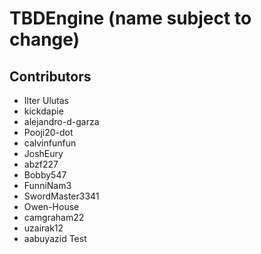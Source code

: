 # TBDEngine (name subject to change)

## Contributors
- Ilter Ulutas
- kickdapie
- alejandro-d-garza
- Pooji20-dot
- calvinfunfun
- JoshEury
- abzf227
- Bobby547
- FunniNam3
- SwordMaster3341
- Owen-House
- camgraham22
- uzairak12
- aabuyazid
Test